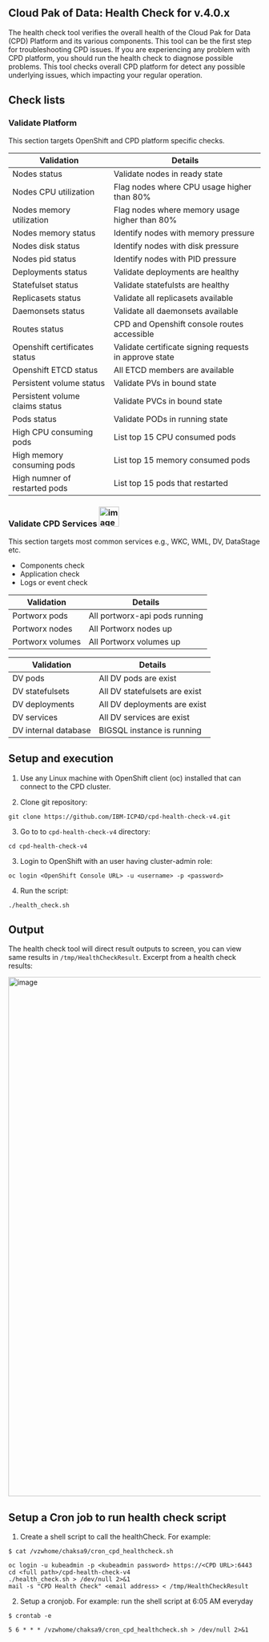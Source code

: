 ## Cloud Pak of Data: Health Check for v.4.0.x
The health check tool verifies the overall health of the Cloud Pak for Data (CPD) Platform and its various components. This tool can be the first step for troubleshooting CPD issues. If you are experiencing any problem with CPD platform, you should run the health check to diagnose possible problems. This tool checks overall CPD platform for detect any possible underlying issues, which impacting your regular operation. 

## Check lists
### Validate Platform
This section targets OpenShift and CPD platform specific checks.

| Validation | Details |
| --- | --- |
| Nodes status | Validate nodes in ready state |
| Nodes CPU utilization | Flag nodes where CPU usage higher than 80% |
| Nodes memory utilization | Flag nodes where memory usage higher than 80% |
| Nodes memory status | Identify nodes with memory pressure |
| Nodes disk status | Identify nodes with disk pressure |
| Nodes pid status | Identify nodes with PID pressure |
| Deployments status | Validate deployments are healthy |
| Statefulset status | Validate statefulsts are healthy |
| Replicasets status | Validate all replicasets available |
| Daemonsets status | Validate all daemonsets available |
| Routes status | CPD and Openshift console routes accessible |
| Openshift certificates status | Validate certificate signing requests in approve state |
| Openshift ETCD status | All ETCD members are available |
| Persistent volume status | Validate PVs in bound state |
| Persistent volume claims status | Validate PVCs in bound state |
| Pods status | Validate PODs in running state|
| High CPU consuming pods | List top 15 CPU consumed pods |
| High memory consuming pods | List top 15 memory consumed pods |
| High numner of restarted pods | List top 15 pods that restarted |

### Validate CPD Services <img width="40" alt="image" src="https://user-images.githubusercontent.com/17136230/117361229-632c9580-aed7-11eb-9e1d-0210c5398207.png">

This section targets most common services e.g., WKC, WML, DV, DataStage etc. 

-	Components check
-	Application check
-	Logs or event check


| Validation | Details |
| --- | --- |
| Portworx pods | All portworx-api pods running |
| Portworx nodes | All Portworx nodes up |
| Portworx volumes | All Portworx volumes up |


| Validation | Details |
| --- | --- |
| DV pods | All DV pods are exist |
| DV statefulsets | All DV statefulsets are exist |
| DV deployments | All DV deployments are exist |
| DV services | All DV services are exist |
| DV internal database | BIGSQL instance is running |


## Setup and execution 
1. Use any Linux machine with OpenShift client (oc) installed that can connect to the CPD cluster.

2. Clone git repository:
```
git clone https://github.com/IBM-ICP4D/cpd-health-check-v4.git
```

3. Go to to `cpd-health-check-v4` directory:
```
cd cpd-health-check-v4
```

3. Login to OpenShift with an user having cluster-admin role:
```
oc login <OpenShift Console URL> -u <username> -p <password>
```

4. Run the script:
```
./health_check.sh
```

## Output
The health check tool will direct result outputs to screen, you can view same results in `/tmp/HealthCheckResult`. Excerpt from a health check results:

<img width="1038" alt="image" src="https://user-images.githubusercontent.com/17136230/117359964-d03f2b80-aed5-11eb-9f6d-baaa9dd60a5c.png">

## Setup a Cron job to run health check script
1. Create a shell script to call the healthCheck. For example:
```
$ cat /vzwhome/chaksa9/cron_cpd_healthcheck.sh

oc login -u kubeadmin -p <kubeadmin password> https://<CPD URL>:6443
cd <full path>/cpd-health-check-v4
./health_check.sh > /dev/null 2>&1
mail -s "CPD Health Check" <email address> < /tmp/HealthCheckResult
```

2. Setup a cronjob. For example: run the shell script at 6:05 AM everyday
```
$ crontab -e

5 6 * * * /vzwhome/chaksa9/cron_cpd_healthcheck.sh > /dev/null 2>&1
```

